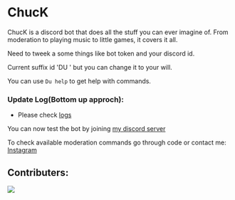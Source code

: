 <h1>ChucK</h1>                                                      
ChucK is a discord bot that does all the stuff you can ever imagine of. From moderation to playing music to little games, it covers it all.


Need to tweek a some things like bot token and your discord id.

Current suffix id 'DU ' but you can change it to your will.

You can use ```Du help``` to get help with commands.


<h3>Update Log(Bottom up approch):</h3>

 - Please check [logs](https://github.com/yogeshxd/ChucK/blob/main/logs.md)

You can now test the bot by joining [my discord server](https://discord.gg/NrpNqw8KTe)

To check available moderation commands go through code or contact me: [Instagram](https://www.instagram.com/xdyogesh/)

<h2>Contributers:</h2>
<img src="https://contrib.rocks/image?repo=yogeshxd/chuck" />
